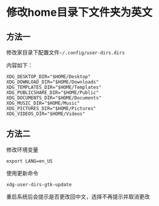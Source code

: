 # 修改home目录下文件夹为英文

## 方法一

修改家目录下配置文件`~/.config/user-dirs.dirs`

内容如下：

```shell
XDG_DESKTOP_DIR="$HOME/Desktop"
XDG_DOWNLOAD_DIR="$HOME/Downloads"
XDG_TEMPLATES_DIR="$HOME/Templates"
XDG_PUBLICSHARE_DIR="$HOME/Public"
XDG_DOCUMENTS_DIR="$HOME/Documents"
XDG_MUSIC_DIR="$HOME/Music"
XDG_PICTURES_DIR="$HOME/Pictures"
XDG_VIDEOS_DIR="$HOME/Videos"
```

## 方法二

修改环境变量

```shell
export LANG=en_US
```

使用更新命令

```shell
xdg-user-dirs-gtk-update
```

重启系统后会提示是否更改回中文，选择不再提示并取消更改